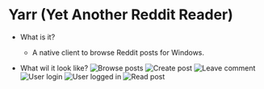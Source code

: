 # Yarr (Yet Another Reddit Reader)

- What is it?
  - A native client to browse Reddit posts for Windows.

- What wil it look like?
  ![Browse posts](https://files.catbox.moe/bszpjs.png "Browse posts")
  ![Create post](https://files.catbox.moe/4cyy13.png "Create post")
  ![Leave comment](https://files.catbox.moe/5xa7az.png "Leave comment")
  ![User login](https://files.catbox.moe/svgf9b.png "User login")
  ![User logged in](https://files.catbox.moe/lfdimp.png "User logged in")
  ![Read post](https://files.catbox.moe/i1x5b1.png "Read post")
